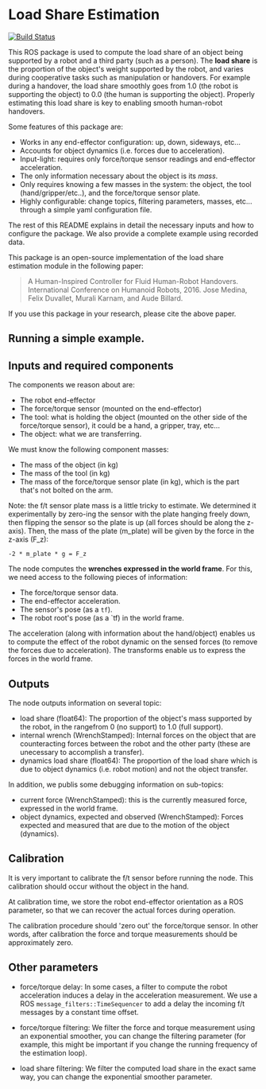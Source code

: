 # Load Share Estimation
[![Build Status](https://travis-ci.com/epfl-lasa/load-share-estimation.svg?token=BqUQb763tsVV4QyzLgBy&branch=master)](https://travis-ci.com/epfl-lasa/load-share-estimation)

This ROS package is used to compute the load share of an object being supported by a robot and a third party (such as a person).
The **load share** is the proportion of the object's weight supported by the robot, and varies during cooperative tasks such as manipulation or handovers.
For example during a handover, the load share smoothly goes from 1.0 (the robot is supporting the object) to 0.0 (the human is supporting the object).
Properly estimating this load share is key to enabling smooth human-robot handovers.

Some features of this package are:

 - Works in any end-effector configuration: up, down, sideways, etc...
 - Accounts for object dynamics (i.e. forces due to acceleration).
 - Input-light: requires only force/torque sensor readings and end-effector acceleration.
 - The only information necessary about the object is its *mass*.
 - Only requires knowing a few masses in the system: the object, the tool (hand/gripper/etc..), and the force/torque sensor plate.
 - Highly configurable: change topics, filtering parameters, masses, etc... through a simple yaml configuration file.

The rest of this README explains in detail the necessary inputs and how to configure the package.
We also provide a complete example using recorded data.

This package is an open-source implementation of the load share estimation module in the following paper:

> A Human-Inspired Controller for Fluid Human-Robot Handovers. International Conference on Humanoid Robots, 2016. Jose Medina, Felix Duvallet, Murali Karnam, and Aude Billard.

If you use this package in your research, please cite the above paper.

## Running a simple example.

## Inputs and required components

The components we reason about are:
 - The robot end-effector
 - The force/torque sensor (mounted on the end-effector)
 - The tool: what is holding the object (mounted on the other side of the force/torque sensor), it could be a hand, a gripper, tray, etc...
 - The object: what we are transferring.

We must know the following component masses:

 - The mass of the object (in kg)
 - The mass of the tool (in kg)
 - The mass of the force/torque sensor plate (in kg), which is the part that's not bolted on the arm.

Note: the f/t sensor plate mass is a little tricky to estimate.
We determined it experimentally by zero-ing the sensor with the plate hanging
freely down, then flipping the sensor so the plate is up (all forces should be
along the z-axis).
Then, the mass of the plate (m_plate) will be given by the force in the z-axis (F_z):

    -2 * m_plate * g = F_z

The node computes the **wrenches expressed in the world frame**.
For this, we need access to the following pieces of information:

  - The force/torque sensor data.
  - The end-effector acceleration.
  - The sensor's pose (as a `tf`).
  - The robot root's pose (as a `tf) in the world frame.

The acceleration (along with information about the hand/object) enables us to compute the effect of the robot dynamic on the sensed forces (to remove the forces due to acceleration).
The transforms enable us to express the forces in the world frame.

## Outputs

The node outputs information on several topic:

 - load share (float64): The proportion of the object's mass supported by the
   robot, in the rangefrom 0 (no support) to 1.0 (full support).
 - internal wrench (WrenchStamped): Internal forces on the object that are
  counteracting forces between the robot and the other party (these are
  unecessary to accomplish a transfer).
 - dynamics load share (float64): The proportion of the load share which is due
   to object dynamics (i.e. robot motion) and not the object transfer.

In addition, we publis some debugging information on sub-topics:

 - current force (WrenchStamped): this is the currently measured force,
   expressed in the world frame.
 - object dynamics, expected and observed (WrenchStamped): Forces expected and
   measured that are due to the motion of the object (dynamics).


## Calibration

It is very important to calibrate the f/t sensor before running the node.
This calibration should occur without the object in the hand.

At calibration time, we store the robot end-effector orientation as a ROS
parameter, so that we can recover the actual forces during operation.

The calibration procedure should 'zero out' the force/torque sensor. In other
words, after calibration the force and torque measurements should be
approximately zero.


## Other parameters

 - force/torque delay: In some cases, a filter to compute the robot acceleration
   induces a delay in the acceleration measurement. We use a ROS
   `message_filters::TimeSequencer` to add a delay the incoming f/t messages
   by a constant time offset.

 - force/torque filtering: We filter the force and torque measurement using an
   exponential smoother, you can change the filtering parameter (for example,
   this might be important if you change the running frequency of the estimation
   loop).

 - load share filtering: We filter the computed load share in the exact same
   way, you can change the exponential smoother parameter.
